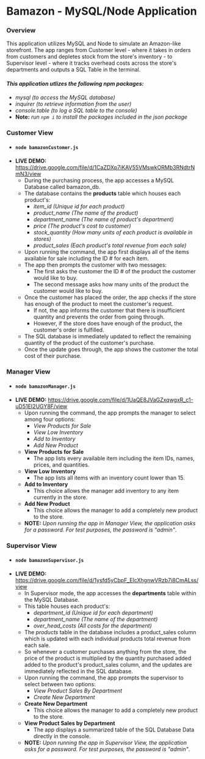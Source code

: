 # Bamazon - MySQL/Node Application

### Overview
This application utilizes MySQL and Node to simulate an Amazon-like storefront. The app ranges from Customer level - where it takes in orders from customers and depletes stock from the store's inventory - to Supervisor level - where it tracks overhead costs across the store's departments and outputs a SQL Table in the terminal.

#### *This application utlizes the following npm packages:*
* _mysql (to access the MySQL database)_
* _inquirer (to retrieve information from the user)_
* _console.table (to log a SQL table to the console)_
* __Note:__ _run `npm i` to install the packages included in the json package_

### __Customer View__
* #### `node bamazonCustomer.js`
* __LIVE DEMO:__ https://drive.google.com/file/d/1CaZDXp7iKAV55VMswkORMb3RNdtrNmN3/view
    * During the purchasing process, the app accesses a MySQL Database called bamazon_db.
    * The database contains the __products__ table which houses each product's:
        * *item_id (Unique id for each product)*
        * *product_name (The name of the product)*
        * *department_name (The name of product's department)*
        * *price (The product's cost to customer)*
        * *stock_quantity (How many units of each product is available in stores)*
        * *product_sales (Each product's total revenue from each sale)*
    * Upon running the command, the app first displays all of the items available for sale including the ID # for each item.
    * The app then prompts the customer with two messages:
        * The first asks the customer the ID # of the product the customer would like to buy.
        * The second message asks how many units of the product the customer would like to buy.
    * Once the customer has placed the order, the app checks if the store has enough of the product to meet the customer's request.
        * If not, the app informs the customer that there is insufficient quantity and prevents the order from going through.
        * However, if the store does have enough of the product, the customer's order is fulfilled.
    * The SQL database is immediately updated to reflect the remaining quantity of the product of the customer's purchase.
    * Once the update goes through, the app shows the customer the total cost of their purchase.

### __Manager View__
* #### `node bamazonManager.js`
* __LIVE DEMO:__ https://drive.google.com/file/d/1UaQE8JVaGZxqwgxR_c1-uD51EI2UGY8F/view
    * Upon running the command, the app prompts the manager to select among four options:
        * _View Products for Sale_
        * _View Low Inventory_
        * _Add to Inventory_
        * _Add New Product_
    * __View Products for Sale__
        * The app lists every available item including the item IDs, names, prices, and quantities.
    * __View Low Inventory__
        * The app lists all items with an inventory count lower than 15.
    * __Add to Inventory__
        * This choice allows the manager add inventory to any item currently in the store.
    * __Add New Product__
        * This choice allows the manager to add a completely new product to the store.
    * __NOTE:__ _Upon running the app in Manager View, the application asks for a password. For test purposes, the password is "admin"_.

### __Supervisor View__
* #### `node bamazonSupervisor.js`
* __LIVE DEMO:__ https://drive.google.com/file/d/1ysfd5yCbpF_ElcXhgnwVRzb7i8CmALss/view
    * In Supervisor mode, the app accesses the __departments__ table within the MySQL Database.
    * This table houses each product's:
        * *department_id (Unique id for each department)*
        * *department_name (The name of the department)*
        * *over_head_costs (All costs for the department)*
    * The _products_ table in the database includes a product_sales column which is updated with each individual products total revenue from each sale.
    * So whenever a customer purchases anything from the store, the price of the product is multiplied by the quantity purchased added added to the product's product_sales column, and the updates are immediately reflected in the SQL database.
    * Upon running the command, the app prompts the supervisor to select between two options:
        * _View Product Sales By Department_
        * _Create New Department_
    * __Create New Department__
        * This choice allows the manager to add a completely new product to the store.
    * __View Product Sales by Department__
        * The app displays a summarized table of the SQL Database Data directly in the console.
    * __NOTE:__ _Upon running the app in Supervisor View, the application asks for a password. For test purposes, the password is "admin"_.
